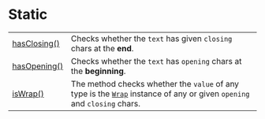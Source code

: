 # Static

|                                       |                                                                                                                                       |
| ------------------------------------- | ------------------------------------------------------------------------------------------------------------------------------------- |
| [hasClosing()](methods/hasclosing.md) | Checks whether the `text` has given `closing` chars at the **end**.                                                                   |
| [hasOpening()](methods/hasopening.md) | Checks whether the `text` has `opening` chars at the **beginning**.                                                                   |
| [isWrap()](methods/iswrap.md)         | The method checks whether the `value` of any type is the [`Wrap`](../wrap.md) instance of any or given `opening` and `closing` chars. |
